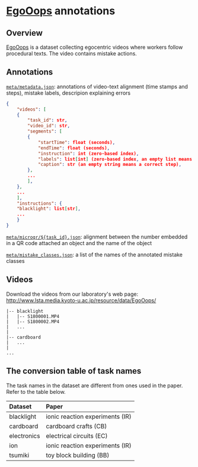 # [EgoOops](https://y-haneji.github.io/EgoOops-project-page/ "Project page") annotations

## Overview

[EgoOops](https://y-haneji.github.io/EgoOops-project-page/ "Project page") is a dataset collecting egocentric videos where workers follow procedural texts.
The video contains mistake actions.

## Annotations

[`meta/metadata.json`](/meta/metadata.json): annotations of video-text alignment (time stamps and steps), mistake labels, descripion explaining errors

```json
{
    "videos": [
	{
	    "task_id": str,
	    "video_id": str,
	    "segments": [
		{
		    "startTime": float (seconds),
		    "endTime": float (seconds),
		    "instruction": int (zero-based index),
		    "labels": list[int] (zero-based index, an empty list means a correct step),
		    "caption": str (an empty string means a correct step),
		},
		...
	    ],
	},
	...
    ],
    "instructions": {
	"blacklight": list[str],
	...
    }
}
```

[`meta/microqr/${task_id}.json`](/meta/microqr/): alignment between the number embedded in a QR code attached an object and the name of the object

[`meta/mistake_classes.json`](/meta/mistake_classes.json): a list of the names of the annotated mistake classes

## Videos

Download the videos from our laboratory's web page: http://www.lsta.media.kyoto-u.ac.jp/resource/data/EgoOops/

```
|-- blacklight
|   |-- S1800001.MP4
|   |-- S1800002.MP4
|   ...
|
|-- cardboard
|   ...
|
...
```

## The conversion table of task names

The task names in the dataset are different from ones used in the paper. Refer to the table below.

| Dataset     | Paper                           |
| :---------- | :------------------------------ |
| blacklight  | ionic reaction experiments (IR) |
| cardboard   | cardboard crafts (CB)           |
| electronics | electrical circuits (EC)        |
| ion         | ionic reaction experiments (IR) |
| tsumiki     | toy block building (BB)         |
